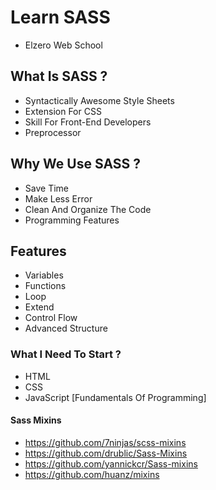 # Learn SASS 
- Elzero Web School

## What Is SASS ?
- Syntactically Awesome Style Sheets
- Extension For CSS
- Skill For Front-End Developers
- Preprocessor

## Why We Use SASS ?
- Save Time 
- Make Less Error
- Clean And Organize The Code
- Programming Features

## Features 
- Variables 
- Functions
- Loop
- Extend
- Control Flow
- Advanced Structure 

### What I Need To Start ?
- HTML
- CSS
- JavaScript [Fundamentals Of Programming]


#### Sass Mixins
- https://github.com/7ninjas/scss-mixins
- https://github.com/drublic/Sass-Mixins
- https://github.com/yannickcr/Sass-mixins
- https://github.com/huanz/mixins